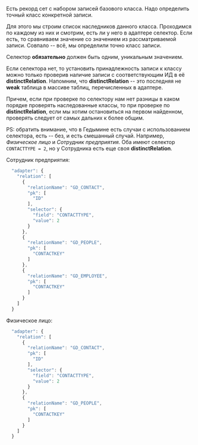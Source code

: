 Есть рекорд сет с набором записей базового класса. Надо определить точный класс конкретной записи. 

Для этого мы строим список наследников данного класса. Проходимся по каждому из них и смотрим, есть ли у него в адаптере селектор. Если есть, то сравниваем значение со значением из рассматриваемой записи. Совпало -- всё, мы определили точно класс записи.

Селектор **обязательно** должен быть одним, уникальным значением.

Если селектора нет, то установить принадлежность записи к классу можно только проверив наличие записи с соответствующим ИД в её **distinctRelation**. Напомним, что **distinctRelation** -- это последняя не **weak** таблица в массиве таблиц, перечисленных в адаптере.

Причем, если при проверке по селектору нам нет разницы в каком порядке проверять наследованные классы, то при проверке по **distinctRelation**, если мы хотим остановиться на первом найденном, проверять следует от самых дальних к более общим.

PS: обратить внимание, что в Гедымине есть случаи с использованием селектора, есть -- без, и есть смешанный случай. Например, _Физическое лицо_ и _Сотрудник предприятия_. Оба имеют селектор `CONTACTTYPE = 2`, но у Сотрудника есть еще своя **distinctRelation**.

Сотрудник предприятия:

```ts
  "adapter": {
    "relation": [
      {
        "relationName": "GD_CONTACT",
        "pk": [
          "ID"
        ],
        "selector": {
          "field": "CONTACTTYPE",
          "value": 2
        }
      },
      {
        "relationName": "GD_PEOPLE",
        "pk": [
          "CONTACTKEY"
        ]
      },
      {
        "relationName": "GD_EMPLOYEE",
        "pk": [
          "CONTACTKEY"
        ]
      }
    ]
  }
```

Физическое лицо:

```ts
  "adapter": {
    "relation": [
      {
        "relationName": "GD_CONTACT",
        "pk": [
          "ID"
        ],
        "selector": {
          "field": "CONTACTTYPE",
          "value": 2
        }
      },
      {
        "relationName": "GD_PEOPLE",
        "pk": [
          "CONTACTKEY"
        ]
      }
    ]
  }
```


